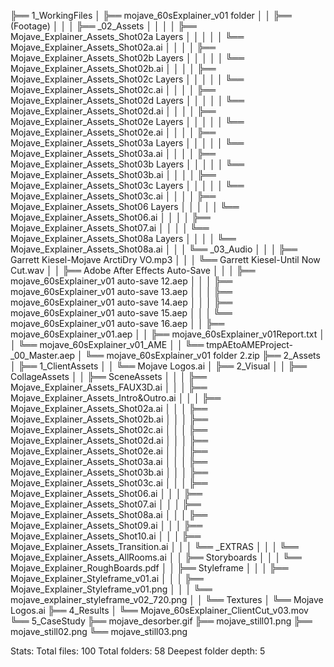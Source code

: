 ╠══ 1_WorkingFiles
│   ╠══ mojave_60sExplainer_v01 folder
│   │   ╠══ (Footage)
│   │   │   ╠══ _02_Assets
│   │   │   │   ╠══ Mojave_Explainer_Assets_Shot02a Layers
│   │   │   │   │   ╚══ Mojave_Explainer_Assets_Shot02a.ai
│   │   │   │   ╠══ Mojave_Explainer_Assets_Shot02b Layers
│   │   │   │   │   ╚══ Mojave_Explainer_Assets_Shot02b.ai
│   │   │   │   ╠══ Mojave_Explainer_Assets_Shot02c Layers
│   │   │   │   │   ╚══ Mojave_Explainer_Assets_Shot02c.ai
│   │   │   │   ╠══ Mojave_Explainer_Assets_Shot02d Layers
│   │   │   │   │   ╚══ Mojave_Explainer_Assets_Shot02d.ai
│   │   │   │   ╠══ Mojave_Explainer_Assets_Shot02e Layers
│   │   │   │   │   ╚══ Mojave_Explainer_Assets_Shot02e.ai
│   │   │   │   ╠══ Mojave_Explainer_Assets_Shot03a Layers
│   │   │   │   │   ╚══ Mojave_Explainer_Assets_Shot03a.ai
│   │   │   │   ╠══ Mojave_Explainer_Assets_Shot03b Layers
│   │   │   │   │   ╚══ Mojave_Explainer_Assets_Shot03b.ai
│   │   │   │   ╠══ Mojave_Explainer_Assets_Shot03c Layers
│   │   │   │   │   ╚══ Mojave_Explainer_Assets_Shot03c.ai
│   │   │   │   ╠══ Mojave_Explainer_Assets_Shot06 Layers
│   │   │   │   │   ╚══ Mojave_Explainer_Assets_Shot06.ai
│   │   │   │   ╠══ Mojave_Explainer_Assets_Shot07.ai
│   │   │   │   ╚══ Mojave_Explainer_Assets_Shot08a Layers
│   │   │   │       ╚══ Mojave_Explainer_Assets_Shot08a.ai
│   │   │   ╚══ _03_Audio
│   │   │       ╠══ Garrett Kiesel-Mojave ArctiDry VO.mp3
│   │   │       ╚══ Garrett Kiesel-Until Now Cut.wav
│   │   ╠══ Adobe After Effects Auto-Save
│   │   │   ╠══ mojave_60sExplainer_v01 auto-save 12.aep
│   │   │   ╠══ mojave_60sExplainer_v01 auto-save 13.aep
│   │   │   ╠══ mojave_60sExplainer_v01 auto-save 14.aep
│   │   │   ╠══ mojave_60sExplainer_v01 auto-save 15.aep
│   │   │   ╚══ mojave_60sExplainer_v01 auto-save 16.aep
│   │   ╠══ mojave_60sExplainer_v01.aep
│   │   ╠══ mojave_60sExplainer_v01Report.txt
│   │   ╚══ mojave_60sExplainer_v01_AME
│   │       ╚══ tmpAEtoAMEProject-_00_Master.aep
│   ╚══ mojave_60sExplainer_v01 folder 2.zip
╠══ 2_Assets
│   ╠══ 1_ClientAssets
│   │   ╚══ Mojave Logos.ai
│   ╠══ 2_Visual
│   │   ╠══ CollageAssets
│   │   ╠══ SceneAssets
│   │   │   ╠══ Mojave_Explainer_Assets_FAUX3D.ai
│   │   │   ╠══ Mojave_Explainer_Assets_Intro&Outro.ai
│   │   │   ╠══ Mojave_Explainer_Assets_Shot02a.ai
│   │   │   ╠══ Mojave_Explainer_Assets_Shot02b.ai
│   │   │   ╠══ Mojave_Explainer_Assets_Shot02c.ai
│   │   │   ╠══ Mojave_Explainer_Assets_Shot02d.ai
│   │   │   ╠══ Mojave_Explainer_Assets_Shot02e.ai
│   │   │   ╠══ Mojave_Explainer_Assets_Shot03a.ai
│   │   │   ╠══ Mojave_Explainer_Assets_Shot03b.ai
│   │   │   ╠══ Mojave_Explainer_Assets_Shot03c.ai
│   │   │   ╠══ Mojave_Explainer_Assets_Shot06.ai
│   │   │   ╠══ Mojave_Explainer_Assets_Shot07.ai
│   │   │   ╠══ Mojave_Explainer_Assets_Shot08a.ai
│   │   │   ╠══ Mojave_Explainer_Assets_Shot09.ai
│   │   │   ╠══ Mojave_Explainer_Assets_Shot10.ai
│   │   │   ╠══ Mojave_Explainer_Assets_Transition.ai
│   │   │   ╚══ _EXTRAS
│   │   │       ╚══ Mojave_Explainer_Assets_AllRooms.ai
│   │   ╠══ Storyboards
│   │   │   ╚══ Mojave_Explainer_RoughBoards.pdf
│   │   ╠══ Styleframe
│   │   │   ╠══ Mojave_Explainer_Styleframe_v01.ai
│   │   │   ╠══ Mojave_Explainer_Styleframe_v01.png
│   │   │   ╚══ mojave_explainer_styleframe_v02_720.png
│   │   ╚══ Textures
│   ╚══ Mojave Logos.ai
╠══ 4_Results
│   ╚══ Mojave_60sExplainer_ClientCut_v03.mov
╚══ 5_CaseStudy
    ╠══ mojave_desorber.gif
    ╠══ mojave_still01.png
    ╠══ mojave_still02.png
    ╚══ mojave_still03.png

Stats:
Total files: 100
Total folders: 58
Deepest folder depth: 5
